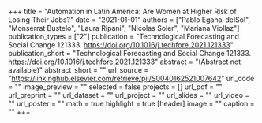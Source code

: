+++
title = "Automation in Latin America: Are Women at Higher Risk of Losing Their Jobs?"
date = "2021-01-01"
authors = ["Pablo Egana-delSol", "Monserrat Bustelo", "Laura Ripani", "Nicolas Soler", "Mariana Viollaz"]
publication_types = ["2"]
publication = "Technological Forecasting and Social Change 121333. https://doi.org/10.1016/j.techfore.2021.121333"
publication_short = "Technological Forecasting and Social Change 121333. https://doi.org/10.1016/j.techfore.2021.121333"
abstract = "(Abstract not available)"
abstract_short = ""
url_source = "https://linkinghub.elsevier.com/retrieve/pii/S0040162521007642"
url_code = ""
image_preview = ""
selected = false
projects = []
url_pdf = ""
url_preprint = ""
url_dataset = ""
url_project = ""
url_slides = ""
url_video = ""
url_poster = ""
math = true
highlight = true
[header]
image = ""
caption = ""
+++
